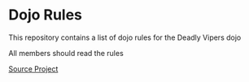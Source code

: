 Dojo Rules
==========

This repository contains a list of dojo rules for the Deadly Vipers dojo

All members should read the rules

[Source Project]("http://github.com/deadlyvipers")
